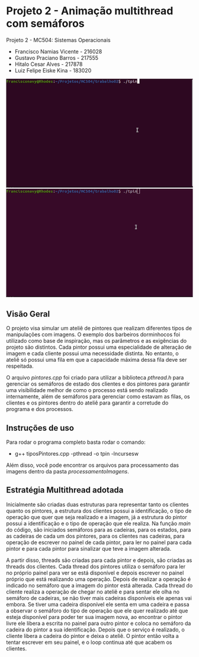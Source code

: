 # Projeto 2 - Animação multithread com semáforos

Projeto 2 - MC504: Sistemas Operacionais

- Francisco Namias Vicente - 216028
- Gustavo Praciano Barros - 217555
- Hitalo Cesar Alves - 217878
- Luiz Felipe Eiske Kina - 183020

![Exemplo 1](./exemplos/MC504a.gif)
![Exemplo 2](./exemplos/MC504b.gif)

## Visão Geral
O projeto visa simular um ateliê de pintores que realizam diferentes tipos de manipulações com imagens. O exemplo dos barbeiros dorminhocos foi utilizado como base de inspiração, mas os parâmetros e as exigências do projeto são distintos. Cada pintor possui uma especialidade de alteração de imagem e cada cliente possui uma necessidade distinta. No entanto, o ateliê só possui uma fila em que a capacidade máxima dessa fila deve ser respeitada.

O arquivo *pintores.cpp* foi criado para utilizar a biblioteca *pthread.h* para gerenciar os semáforos de estado dos clientes e dos pintores para garantir uma visibilidade melhor de como o processo está sendo realizado internamente, além de semáforos para gerenciar como estavam as filas, os clientes e os pintores dentro do ateliê para garantir a corretude do programa e dos processos.

## Instruções de uso
Para rodar o programa completo basta rodar o comando:
 - g++ tiposPintores.cpp -pthread -o tpin -lncursesw

Além disso, você pode encontrar os arquivos para processamento das imagens dentro da pasta *processamentoImagens*. 


## Estratégia Multithread adotada

Inicialmente são criadas duas estruturas para representar tanto os clientes quanto os pintores, a estrutura dos clientes possui a identificação, o tipo de operação que quer que seja realizado e a imagem, já a estrutura do pintor possui a identificação e o tipo de operação que ele realiza. Na função *main* do código, são iniciados semáforos para as cadeiras, para os estados, para as cadeiras de cada um dos pintores, para os clientes nas cadeiras, para operação de escrever no painel de cada pintor, para ler no painel para cada pintor e para cada pintor para sinalizar que teve a imagem alterada.

A partir disso, threads são criadas para cada pintor e depois, são criadas as threads dos clientes. Cada thread dos pintores utiliza o semáforo para ler no próprio painel para ver se está disponível e depois escrever no painel próprio que está realizando uma operação. Depois de realizar a operação é indicado no semáforo que a imagem do pintor está alterada.
Cada thread do cliente realiza a operação de chegar no ateliê e para sentar ele olha no semáforo de cadeiras, se não tiver mais cadeiras disponíveis ele apenas vai embora. Se tiver uma cadeira disponível ele senta em uma cadeira e passa a observar o semáforo do tipo de operação que ele quer realizado até que esteja disponível para poder ter sua imagem nova, ao encontrar o pintor livre ele libera a escrita no painel para outro pintor e coloca no semáforo da cadeira do pintor a sua identificação. Depois que o serviço é realizado, o cliente libera a cadeira do pintor e deixa o ateliê. O pintor então volta a tentar escrever em seu painel, e o loop continua até que acabem os clientes.


